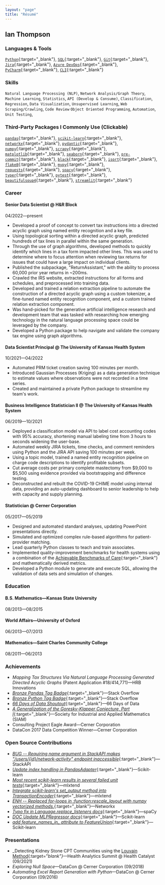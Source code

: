 ```yaml
---
layout: "page"
title: "Résumé"
---
```


## Ian Thompson

### Languages & Tools
[`Python`](https://www.python.org/){:target="_blank"},
[`SQL`](https://en.wikipedia.org/wiki/SQL){:target="_blank"},
[`Git`](https://git-scm.com/){:target="_blank"},
[`Jira`](https://www.atlassian.com/software/jira){:target="_blank"},
[`Azure DevOps`](https://azure.microsoft.com/en-us/products/devops){:target="_blank"},
[`PyCharm`](https://www.jetbrains.com/pycharm/){:target="_blank"},
[`CLI`](https://en.wikipedia.org/wiki/Command-line_interface){:target="_blank"}

### Skills
`Natural Language Processing (NLP)`, `Network Analysis/Graph Theory`,
`Machine Learning`, `Statistics`, `API (Develop & Consume)`,
`Classification`, `Regression`, `Data Visualization`,
`Unsupervised Learning`, `Web Scraping/Crawling`, `Code Review`
`Object Oriented Programming`, `Automation`, `Unit Testing`,

### Third-Party Packages I Commonly Use (Clickable)
[`pandas`](https://pandas.pydata.org/){:target="_blank"},
[`scikit-learn`](https://scikit-learn.org/stable/index.html){:target="_blank"},
[`networkx`](https://networkx.org/){:target="_blank"},
[`pydantic`](https://docs.pydantic.dev/latest/){:target="_blank"},
[`numpy`](https://numpy.org/){:target="_blank"},
[`scrapy`](https://scrapy.org/){:target="_blank"},
[`matplotlib`](https://matplotlib.org/){:target="_blank"},
[`seaborn`](https://seaborn.pydata.org/index.html){:target="_blank"},
[`pre-commit`](https://pre-commit.com/){:target="_blank"},
[`black`](https://black.readthedocs.io/en/stable/){:target="_blank"},
[`isort`](https://pycqa.github.io/isort/){:target="_blank"},
[`flake8`](https://flake8.pycqa.org/en/latest/){:target="_blank"},
[`mypy`](https://mypy.readthedocs.io/en/latest/){:target="_blank"},
[`requests`](https://requests.readthedocs.io/en/latest/){:target="_blank"},
[`spacy`](https://spacy.io/){:target="_blank"},
[`typer`](https://typer.tiangolo.com/){:target="_blank"},
[`pytest`](https://docs.pytest.org/en/latest/){:target="_blank"},
[`beautifulsoup4`](https://beautiful-soup-4.readthedocs.io/en/latest/#){:target="_blank"},
[`streamlit`](https://streamlit.io/){:target="_blank"}

### Career
#### Senior Data Scientist @ H&R Block
04/2022—present
- Developed a proof of concept to convert tax instructions into a 
  directed acyclic graph using named entity recognition and a key file.
- Using topological sorting within a directed acyclic graph, predicted
  hundreds of tax lines in parallel within the same generation. 
- Through the use of graph algorithms, developed methods to quickly 
  identify which lines in a tax form impacted other lines.
  This was used to determine where to focus attention when reviewing
  tax returns for issues that could have a large impact on individual
  clients.
- Published the subpackage, "ReturnAssistant," with the ability to 
  process 60,000 prior year returns in ~200ms.
- Crawled the IRS website, extracted instructions for all forms and 
  schedules, and preprocessed into training data.
- Developed and trained a relation extraction pipeline to automate 
  the construction of a directed acyclic graph using a custom 
  tokenizer, a fine-tuned named entity recognition component, and a 
  custom trained relation extraction component.
- Was hand-picked for the generative artificial intelligence research
  and development team that was tasked with researching how emerging
  technology in the natural language processing space could be leveraged
  by the company.
- Developed a Python package to help navigate and validate the company
  tax engine using graph algorithms.

#### Data Scientist Principal @ The University of Kansas Health System
10/2021—04/2022
- Automated PRM ticket creation saving 100 minutes per month.
- Introduced Gaussian Processes (Kriging) as a data generation
  technique to estimate values where observations were not recorded in
  a time series.
- Created and maintained a private Python package to streamline my
  team's work.

#### Business Intelligence Statistician II @ The University of Kansas Health System
06/2019—10/2021
- Deployed a classification model via API to label cost accounting
  codes with 95% accuracy, shortening manual labeling time from 3 hours
  to seconds widening the user-base.
- Automated weekly JIRA tickets, time checks, and comment reminders
  using Python and the JIRA API saving 100 minutes per week.
- Using a topic model, trained a named entity recognition pipeline on
  charge code descriptions to identify profitable subsets.
- Cut average costs per primary complete mastectomy from $9,000 to
  $5,500 using evidence provided via bootstrapping and difference
  testing.
- Deconstructed and rebuilt the COVID-19 CHIME model using internal
  data, providing an auto-updating dashboard to senior leadership to
  help with capacity and supply planning.

#### Statistician @ Cerner Corporation
05/2017—05/2019
- Designed and automated standard analyses, updating PowerPoint
  presentations directly.
- Simulated and optimized complex rule-based algorithms for
  patient-provider matching.
- Lead quarterly Python classes to teach and train associates.
- Implemented quality-improvement benchmarks for health systems using a
  combination of the
  [Achievable Benchmarks of Care](https://pubmed.ncbi.nlm.nih.gov/10461579/){:target="_blank"}
  and mathematically derived metrics.
- Developed a Python module to generate and execute SQL, allowing the
  validation of data sets and simulation of changes.

### Education
#### B.S. Mathematics—Kansas State University
08/2013—08/2015

#### World Affairs—University of Oxford
06/2013—07/2013

#### Mathematics—Saint Charles Community College
08/2011—06/2013

### Achievements
- _Mapping Tax Structures Via Natural Language Processing Generated Directed Acyclic Graphs_ (Patent Application #18/414,771)—HRB
 Innovations
- [_Bronze Pandas Tag Badge_](https://stackoverflow.com/help/badges/1914/pandas?userid=6509519){:target="_blank"}—Stack
Overflow
- [_Bronze Python Tag Badge_](https://stackoverflow.com/help/badges/267/python?userid=6509519){:target="_blank"}—Stack
Overflow
- [_66 Days of Data Shoutout_](https://www.linkedin.com/posts/navidmashinchi_66daysofdata-66daysofdata-datascience-activity-6775646328463745024-v2RS/){:target="_blank"}—66
Days of Data
- [_A Generalization of the Goresky-Klapper Conjecture, Part I_](https://doi.org/10.1137/18M1186381){:target="_blank"}—Society
for Industrial and Applied Mathematics (SIAM)
- Consulting Project Eagle Award—Cerner Corporation
- DataCon 2017 Data Competition Winner—Cerner Corporation

### Open Source Contributions
- [_BUG -- Requiring name argument in StackAPI makes "/users/{id}/network-activity" endpoint inaccessible_](https://github.com/AWegnerGitHub/stackapi/issues/52){:target="_blank"}—StackAPI
- [_Update index handling in PandasAdapter_](https://github.com/scikit-learn/scikit-learn/issues/28731){:target="_blank"}—Scikit-learn
- [_Most recent scikit-learn results in several failed unit tests_](https://github.com/rasbt/mlxtend/issues/1090){:target="_blank"}—mlxtend
- [_Integrate scikit-learn's set_output method into TransactionEncoder_](https://github.com/rasbt/mlxtend/issues/1085){:target="_blank"}—mlxtend
- [_ENH -- Replaced for-loops in :function:rescale_layout with numpy vectorized methods._](https://github.com/networkx/networkx/pull/6879){:target="_blank"}—Networkx
- [_Typo fix in Language.replace_listeners docs_](https://github.com/explosion/spaCy/pull/12823){:target="_blank"}—spaCy
- [_DOC Update MLPRegressor docs_](https://github.com/scikit-learn/scikit-learn/pull/25556){:target="_blank"}—Scikit-learn
- [*add feature_names_in_ attribute to FeatureUnion*](https://github.com/scikit-learn/scikit-learn/issues/24754){:target="_blank"}—Scikit-learn

### Presentations
- _Detecting Kidney Stone CPT Communities using the [Louvain Method](https://en.wikipedia.org/wiki/Louvain_method){:target="_blank"}_—Health
Analytics Summit @ Health Catalyst (09/2021)
- _Exploring Null Space_—DataCon
@ Cerner Corporation (09/2018)
- _Automating Excel Report Generation with Python_—DataCon
@ Cerner Corporation (09/2016)